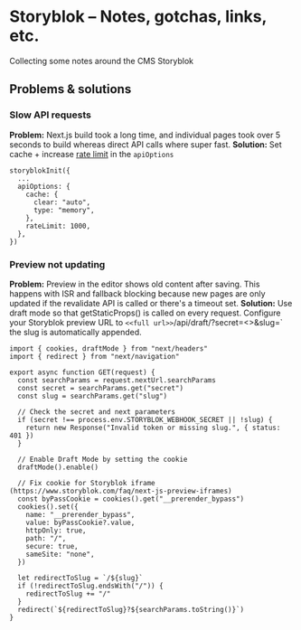 # Storyblok – Notes, gotchas, links, etc.
Collecting some notes around the CMS Storyblok

## Problems & solutions

### Slow API requests
**Problem:** Next.js build took a long time, and individual pages took over 5 seconds to build whereas direct API calls where super fast.
**Solution:** Set cache + increase [rate limit](https://www.storyblok.com/docs/api/content-delivery/v2/getting-started/rate-limit) in the `apiOptions`

```
storyblokInit({
  ...
  apiOptions: {
    cache: {
      clear: "auto",
      type: "memory",
    },
    rateLimit: 1000,
  },
})
```

### Preview not updating

**Problem:** Preview in the editor shows old content after saving. This happens with ISR and fallback blocking because new pages are only updated if the revalidate API is called or there's a timeout set.
**Solution:** Use draft mode so that getStaticProps() is called on every request. Configure your Storyblok preview URL to `<<full url>>`/api/draft/?secret=<<some secret>>&slug=` the slug is automatically appended.

```
import { cookies, draftMode } from "next/headers"
import { redirect } from "next/navigation"

export async function GET(request) {
  const searchParams = request.nextUrl.searchParams
  const secret = searchParams.get("secret")
  const slug = searchParams.get("slug")

  // Check the secret and next parameters
  if (secret !== process.env.STORYBLOK_WEBHOOK_SECRET || !slug) {
    return new Response("Invalid token or missing slug.", { status: 401 })
  }

  // Enable Draft Mode by setting the cookie
  draftMode().enable()

  // Fix cookie for Storyblok iframe (https://www.storyblok.com/faq/next-js-preview-iframes)
  const byPassCookie = cookies().get("__prerender_bypass")
  cookies().set({
    name: "__prerender_bypass",
    value: byPassCookie?.value,
    httpOnly: true,
    path: "/",
    secure: true,
    sameSite: "none",
  })

  let redirectToSlug = `/${slug}`
  if (!redirectToSlug.endsWith("/")) {
    redirectToSlug += "/"
  }
  redirect(`${redirectToSlug}?${searchParams.toString()}`)
}
```
